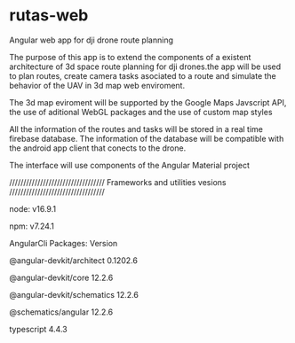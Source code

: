 # rutas-web
Angular web app for dji drone route planning 

The purpose of this app is to extend the components of a existent architecture of 3d space route planning for dji drones.the app will be used to plan routes, create camera tasks asociated to a route and simulate the behavior of the UAV in 3d map web enviroment.

The 3d map eviroment will be supported by the Google Maps Javscript API, the use of aditional WebGL packages and the use of custom map styles

All the information of the routes and tasks will be stored in a real time firebase database. The information of the database will be compatible with the android app client that conects to the drone.

The interface will use components of the Angular Material project

//////////////////////////////////
Frameworks and utilities vesions
//////////////////////////////////

node: v16.9.1

npm: v7.24.1

AngularCli Packages:					Version

@angular-devkit/architect    0.1202.6

@angular-devkit/core         12.2.6 

@angular-devkit/schematics   12.2.6 

@schematics/angular          12.2.6 

typescript                   4.4.3


